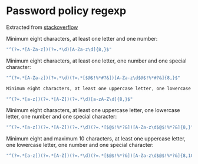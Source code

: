 # Password policy regexp

Extracted from [stackoverflow](https://stackoverflow.com/questions/19605150/regex-for-password-must-contain-at-least-eight-characters-at-least-one-number-a)

Minimum eight characters, at least one letter and one number:

```javascript
"^(?=.*[A-Za-z])(?=.*\d)[A-Za-z\d]{8,}$"
```

Minimum eight characters, at least one letter, one number and one special character:

```javascript
"^(?=.*[A-Za-z])(?=.*\d)(?=.*[$@$!%*#?&])[A-Za-z\d$@$!%*#?&]{8,}$"
```

```javascript
Minimum eight characters, at least one uppercase letter, one lowercase letter and one number:
```

```javascript
"^(?=.*[a-z])(?=.*[A-Z])(?=.*\d)[a-zA-Z\d]{8,}$"
```

Minimum eight characters, at least one uppercase letter, one lowercase letter, one number and one special character:

```javascript
"^(?=.*[a-z])(?=.*[A-Z])(?=.*\d)(?=.*[$@$!%*?&])[A-Za-z\d$@$!%*?&]{8,}"
```

Minimum eight and maximum 10 characters, at least one uppercase letter, one lowercase letter, one number and one special character:

```javascript
"^(?=.*[a-z])(?=.*[A-Z])(?=.*\d)(?=.*[$@$!%*?&])[A-Za-z\d$@$!%*?&]{8,10}"
```